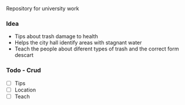 Repository for university work

### Idea 
- Tips about trash damage to health
- Helps the city hall identify areas with stagnant water
- Teach the people about diferent types of trash and the correct form descart


### Todo - Crud
- [ ] Tips
- [ ] Location
- [ ] Teach
